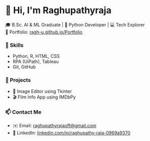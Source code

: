# 👋 Hi, I'm Raghupathyraja

🎓 B.Sc. AI & ML Graduate | 🐍 Python Developer | 💻 Tech Explorer  
📌 Portfolio: [ragh-u.github.io/Portfolio](https://ragh-u.github.io/Portfolio)

### 🧠 Skills
- Python, R, HTML, CSS
- RPA (UiPath), Tableau
- Git, GitHub

### 📂 Projects
- 🎨 Image Editor using Tkinter
- 🎬 Film Info App using IMDbPy

### 📫 Contact Me
- ✉️ Email: raghupathyrajaoff@gmail.com
- 🔗 LinkedIn: [linkedin.com/in/raghupathy-raja-0969a9370](https://linkedin.com/in/raghupathy-raja-0969a9370)
